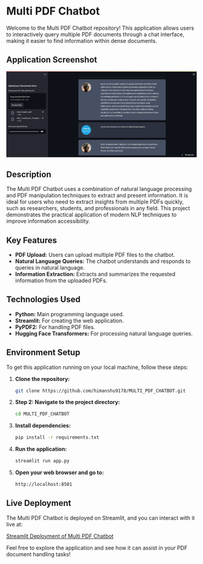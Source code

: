 # Multi PDF Chatbot

Welcome to the Multi PDF Chatbot repository! This application allows users to interactively query multiple PDF documents through a chat interface, making it easier to find information within dense documents.

## Application Screenshot

![Multi PDF Chatbot Screenshot](https://github.com/himanshu9178/MULTI_PDF_CHATBOT/blob/main/Screenshot%202024-04-13%20151804.png)

## Description

The Multi PDF Chatbot uses a combination of natural language processing and PDF manipulation techniques to extract and present information. It is ideal for users who need to extract insights from multiple PDFs quickly, such as researchers, students, and professionals in any field. This project demonstrates the practical application of modern NLP techniques to improve information accessibility.

## Key Features

- **PDF Upload:** Users can upload multiple PDF files to the chatbot.
- **Natural Language Queries:** The chatbot understands and responds to queries in natural language.
- **Information Extraction:** Extracts and summarizes the requested information from the uploaded PDFs.

## Technologies Used

- **Python:** Main programming language used.
- **Streamlit:** For creating the web application.
- **PyPDF2:** For handling PDF files.
- **Hugging Face Transformers:** For processing natural language queries.

## Environment Setup

To get this application running on your local machine, follow these steps:

1. **Clone the repository:**
   ```bash
   git clone https://github.com/himanshu9178/MULTI_PDF_CHATBOT.git
2. **Step 2: Navigate to the project directory:**
   ```bash
   cd MULTI_PDF_CHATBOT

3. **Install dependencies:**
   ```bash
   pip install -r requirements.txt
4. **Run the application:**

   ```bash
   streamlit run app.py
5. **Open your web browser and go to:**
   ```bash
   http://localhost:8501
## Live Deployment

The Multi PDF Chatbot is deployed on Streamlit, and you can interact with it live at:

[Streamlit Deployment of Multi PDF Chatbot](https://multipdfchatbot-c6rgdafqdf2pnmobf388um.streamlit.app/)

Feel free to explore the application and see how it can assist in your PDF document handling tasks!
